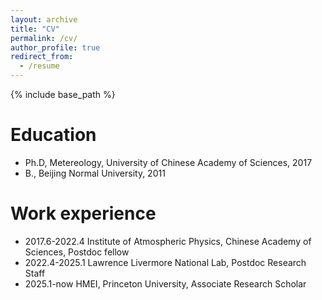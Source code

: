 ```yaml
---
layout: archive
title: "CV"
permalink: /cv/
author_profile: true
redirect_from:
  - /resume
---
```


{% include base_path %}

Education
======
* Ph.D, Metereology, University of Chinese Academy of Sciences, 2017
* B., Beijing Normal University, 2011

Work experience
======
* 2017.6-2022.4 Institute of Atmospheric Physics, Chinese Academy of Sciences, Postdoc fellow
* 2022.4-2025.1 Lawrence Livermore National Lab, Postdoc Research Staff
* 2025.1-now        HMEI, Princeton University, Associate Research Scholar
  

